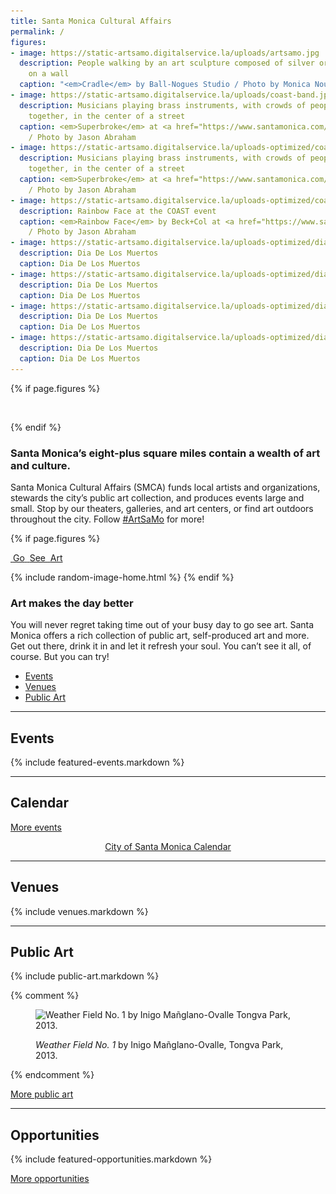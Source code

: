 ```yaml
---
title: Santa Monica Cultural Affairs
permalink: /
figures:
- image: https://static-artsamo.digitalservice.la/uploads/artsamo.jpg
  description: People walking by an art sculpture composed of silver orbs, hanging
    on a wall
  caption: "<em>Cradle</em> by Ball-Nogues Studio / Photo by Monica Nouwens"
- image: https://static-artsamo.digitalservice.la/uploads/coast-band.jpg
  description: Musicians playing brass instruments, with crowds of people walking
    together, in the center of a street
  caption: <em>Superbroke</em> at <a href="https://www.santamonica.com/event/coast/">COAST</a>
    / Photo by Jason Abraham
- image: https://static-artsamo.digitalservice.la/uploads-optimized/coast/2048-wide/2017_Coast_Superbroke_photoby_Jason_Abraham.jpg
  description: Musicians playing brass instruments, with crowds of people walking
    together, in the center of a street
  caption: <em>Superbroke</em> at <a href="https://www.santamonica.com/event/coast/">COAST</a>
    / Photo by Jason Abraham
- image: https://static-artsamo.digitalservice.la/uploads-optimized/coast/2048-wide/2017_Coast_RainbowFace_by_Beck+Col_photoby_Jason_Abraham%20(3).jpg
  description: Rainbow Face at the COAST event
  caption: <em>Rainbow Face</em> by Beck+Col at <a href="https://www.santamonica.com/event/coast/">COAST</a>
    / Photo by Jason Abraham
- image: https://static-artsamo.digitalservice.la/uploads-optimized/dia-de-los-muertos/2048-wide/Dia%20De%20Los%20Muertos-059.jpg
  description: Dia De Los Muertos
  caption: Dia De Los Muertos
- image: https://static-artsamo.digitalservice.la/uploads-optimized/dia-de-los-muertos/2048-wide/Dia%20De%20Los%20Muertos-035.jpg
  description: Dia De Los Muertos
  caption: Dia De Los Muertos
- image: https://static-artsamo.digitalservice.la/uploads-optimized/dia-de-los-muertos/2048-wide/Dia%20De%20Los%20Muertos-063.jpg
  description: Dia De Los Muertos
  caption: Dia De Los Muertos
- image: https://static-artsamo.digitalservice.la/uploads-optimized/dia-de-los-muertos/2048-wide/Dia%20De%20Los%20Muertos-066.jpg
  description: Dia De Los Muertos
  caption: Dia De Los Muertos
---
```


{% if page.figures %}
<figure>
  <img height="1" alt="" />
  <img src="/assets/images/logotype/artsamo.svg" height="1" alt="" />
  <figcaption></figcaption>
</figure>
{% endif %}

<h1 style="position: absolute; left: -9999px;">Santa Monica Cultural Affairs</h1>

<div></div><div></div>

### Santa Monica’s eight-plus square miles contain a wealth of art and culture.

Santa Monica Cultural Affairs (SMCA) funds local artists and organizations, stewards the city’s public art collection, and produces events large and small. Stop by our theaters, galleries, and art centers, or find art outdoors throughout the city. Follow [#ArtSaMo](https://twitter.com/search?q=%23ArtSaMo) for more!

{% if page.figures %}
<p class="go-see-art">
  <a href="#go-see-art">
    <span>
      <span class="image"><img height="1" alt="" /></span>
      <span class="text">Go</span>
    </span>
    <span>
      <span class="image"><img height="1" alt="" /></span>
      <span class="text">See</span>
    </span>
    <span>
      <span class="image"><img height="1" alt="" /></span>
      <span class="text">Art</span>
    </span>
  </a>
</p>
{% include random-image-home.html %}
{% endif %}


### Art makes the <span class="avoid-break">day better</span> <a id="go-see-art"></a>

You will never regret taking time out of your busy day to go see art. Santa Monica offers a rich collection of public art, self-produced art and more. Get out there, drink it in and let it refresh your soul. You can’t see it all, of course. But you can try!

<nav class="action" markdown="1">

*   [Events](/events/)
*   [Venues](/venues/)
*   [Public Art](/public-art/)

</nav>


* * *


Events
------

{% include featured-events.markdown %}


* * *


Calendar <a id="calendar"></a>
------------------------------

<ol
  class="events"
  data-events-types="Art Event,Arts/Crafts,Concerts/Dance,Festival/Celebration,Lecture/Panel,Movies/Film,Play/Performance Art"
  data-events-locations="Annenberg Community Beach House,Miles Memorial Playhouse,Palisades Park"
  data-events-limit="6">
</ol>
<script src="/assets/js/events.js"></script>

<p data-events-more class="action" markdown="1" style="visibility: hidden;">

[More events](/calendar/)

</p>

<p data-events-fallback style="text-align: center;"><a href="https://www.santamonica.gov/events">City of Santa Monica Calendar</a></p>


* * *


Venues
------

{% include venues.markdown %}
    

* * *


Public Art
----------

<script></script>

{% include public-art.markdown %}

{% comment %}
<figure>
  <img
    src="https://static-artsamo.digitalservice.la/uploads/weather-field-tongva.jpg"
    height="300"
    alt="Weather Field No. 1 by Inigo Mañglano-Ovalle Tongva Park, 2013."
  />
  <figcaption>
    <p>
      <em>Weather Field No. 1</em> by Inigo Mañglano-Ovalle, Tongva Park, 2013.
    </p>
  </figcaption>
</figure>
{% endcomment %}

<p class="action" markdown="1">

[More public art](/public-art/)

</p>


* * *


Opportunities
-------------

{% include featured-opportunities.markdown %}

<p class="action" markdown="1">

[More opportunities](/opportunities/)

</p>

